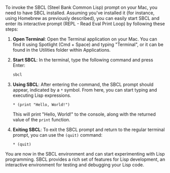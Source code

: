 To invoke the SBCL (Steel Bank Common Lisp) prompt on your Mac, you need to have SBCL installed. Assuming you've installed it (for instance, using Homebrew as previously described), you can easily start SBCL and enter its interactive prompt (REPL - Read Eval Print Loop) by following these steps:

1. **Open Terminal**: Open the Terminal application on your Mac. You can find it using Spotlight (Cmd + Space) and typing "Terminal", or it can be found in the Utilities folder within Applications.

2. **Start SBCL**: In the terminal, type the following command and press Enter:

   ```bash
   sbcl
   ```

3. **Using SBCL**: After entering the command, the SBCL prompt should appear, indicated by a `*` symbol. From here, you can start typing and executing Lisp expressions.

   ```
   * (print "Hello, World!")
   ```

   This will print "Hello, World!" to the console, along with the returned value of the `print` function.

4. **Exiting SBCL**: To exit the SBCL prompt and return to the regular terminal prompt, you can use the `(quit)` command:

   ```
   * (quit)
   ```

You are now in the SBCL environment and can start experimenting with Lisp programming. SBCL provides a rich set of features for Lisp development,  an interactive environment for testing and debugging your Lisp code.
